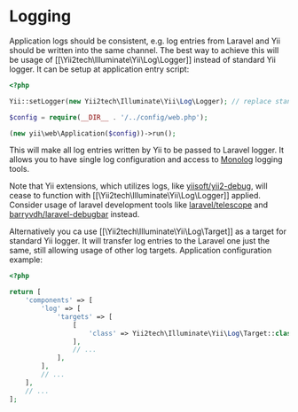 Logging
=======

Application logs should be consistent, e.g. log entries from Laravel and Yii should be written into the same channel.
The best way to achieve this will be usage of [[\Yii2tech\Illuminate\Yii\Log\Logger]] instead of standard Yii logger.
It can be setup at application entry script:

```php
<?php

Yii::setLogger(new Yii2tech\Illuminate\Yii\Log\Logger); // replace standard logger

$config = require(__DIR__ . '/../config/web.php');

(new yii\web\Application($config))->run();
```

This will make all log entries written by Yii to be passed to Laravel logger.
It allows you to have single log configuration and access to [Monolog](https://github.com/Seldaek/monolog) logging tools.

Note that Yii extensions, which utilizes logs, like [yiisoft/yii2-debug](https://github.com/yiisoft/yii2-debug), will cease to
function with [[\Yii2tech\Illuminate\Yii\Log\Logger]] applied. Consider usage of laravel development tools like [laravel/telescope](https://github.com/laravel/telescope)
and [barryvdh/laravel-debugbar](https://github.com/barryvdh/laravel-debugbar) instead.

Alternatively you ca use [[\Yii2tech\Illuminate\Yii\Log\Target]] as a target for standard Yii logger. It will transfer log
entries to the Laravel one just the same, still allowing usage of other log targets. Application configuration example:

```php
<?php

return [
    'components' => [
        'log' => [
            'targets' => [
                [
                    'class' => Yii2tech\Illuminate\Yii\Log\Target::class,
                ],
                // ...
            ],
        ],
        // ...
    ],
    // ...
];
```
